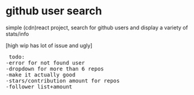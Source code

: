 
# github user search

simple (cdn)react project, search for github users and display a variety of stats/info

[high wip has lot of issue and ugly]
<pre>
 todo:
-error for not found user
-dropdown for more than 6 repos
-make it actually good
-stars/contribution amount for repos
-follower list+amount
</pre>
